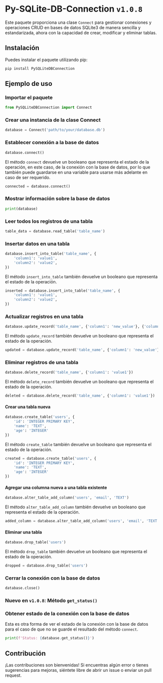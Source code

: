 # Py-SQLite-DB-Connection `v1.0.8`

Este paquete proporciona una clase `Connect` para gestionar conexiones y operaciones CRUD en bases de datos SQLite3 de manera sencilla y estandarizada, ahora con la capacidad de crear, modificar y eliminar tablas.

## Instalación

Puedes instalar el paquete utilizando pip:

```bash
pip install PySQLiteDBConnection
```

## Ejemplo de uso

### Importar el paquete

```Python
from PySQLiteDBConnection import Connect
```

### Crear una instancia de la clase Connect

```Python
database = Connect('path/to/your/database.db')
```

### Establecer conexión a la base de datos

```Python
database.connect()
```
El método `connect` devuelve un booleano que representa el estado de la operación, en este caso, de la conexión con la base de datos, por lo que también puede guardarse en una variable para usarse más adelante en caso de ser requerido.
```Python
connected = database.connect()
```

### Mostrar información sobre la base de datos

```Python
print(database)
```

### Leer todos los registros de una tabla

```Python
table_data = database.read_table('table_name')
```

### Insertar datos en una tabla

```Python
database.insert_into_table('table_name', {
    'column1': 'value1', 
    'column2': 'value2',
})
```
El método `insert_into_table` también devuelve un booleano que representa el estado de la operación.
```Python
inserted = database.insert_into_table('table_name', {
    'column1': 'value1', 
    'column2': 'value2',
})
```

### Actualizar registros en una tabla

```Python
database.update_record('table_name', {'column1': 'new_value'}, {'column2': 'value2'})
```
El método `update_record` también devuelve un booleano que representa el estado de la operación.
```Python
updated = database.update_record('table_name', {'column1': 'new_value'}, {'column2': 'value2'})
```

### Eliminar registros de una tabla

```Python
database.delete_record('table_name', {'column1': 'value1'})
```
El método `delete_record` también devuelve un booleano que representa el estado de la operación.
```Python
deleted = database.delete_record('table_name', {'column1': 'value1'})
```

#### Crear una tabla nueva

```Python
database.create_table('users', {
    'id': 'INTEGER PRIMARY KEY',
    'name': 'TEXT',
    'age': 'INTEGER'
})
```
El método `create_table` también devuelve un booleano que representa el estado de la operación.
```Python
created = database.create_table('users', {
    'id': 'INTEGER PRIMARY KEY',
    'name': 'TEXT',
    'age': 'INTEGER'
})
```

#### Agregar una columna nueva a una tabla existente

```Python
database.alter_table_add_column('users', 'email', 'TEXT')
```
El método `alter_table_add_column` también devuelve un booleano que representa el estado de la operación.
```Python
added_column = database.alter_table_add_column('users', 'email', 'TEXT')
```

#### Eliminar una tabla

```Python
database.drop_table('users')
```
El método `drop_table` también devuelve un booleano que representa el estado de la operación.
```Python
dropped = database.drop_table('users')
```

### Cerrar la conexión con la base de datos

```Python
database.close()
```

### **Nuevo en `v1.0.8`: Método `get_status()`**

### Obtener estado de la conexión con la base de datos

Esta es otra forma de ver el estado de la conexión con la base de datos para el caso de que no se guarde el resultado del método `connect`.
```Python
print(f'Status: {database.get_status()}')
```


## Contribución

¡Las contribuciones son bienvenidas! Si encuentras algún error o tienes sugerencias para mejoras, siéntete libre de abrir un issue o enviar un pull request.